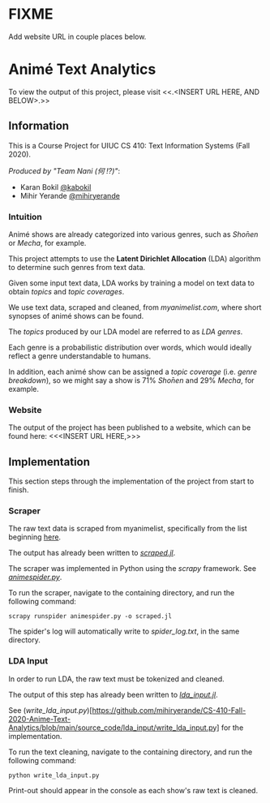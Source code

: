 # FIXME

Add website URL in couple places below.

# Animé Text Analytics

To view the output of this project, please visit <<.<INSERT URL HERE, AND BELOW>.>>
  
## Information

This is a Course Project for UIUC CS 410: Text Information Systems (Fall 2020).

*Produced by "Team Nani (何 !?)"*:
* Karan Bokil [@kabokil](https://github.com/bokilenator)
* Mihir Yerande [@mihiryerande](https://github.com/mihiryerande)

### Intuition

Animé shows are already categorized into various genres, such as *Shо̄nen* or *Mecha*, for example.

This project attempts to use the **Latent Dirichlet Allocation** (LDA) algorithm to determine such genres from text data.

Given some input text data, LDA works by training a model on text data to obtain *topics* and *topic coverages*.

We use text data, scraped and cleaned, from *myanimelist.com*, where short synopses of animé shows can be found.

The *topics* produced by our LDA model are referred to as *LDA genres*.

Each genre is a probabilistic distribution over words, which would ideally reflect a genre understandable to humans.

In addition, each animé show can be assigned a *topic coverage* (i.e. *genre breakdown*), so we might say a show is 71% *Shо̄nen* and 29% *Mecha*, for example.

### Website

The output of the project has been published to a website, which can be found here: <<<INSERT URL HERE,>>>

## Implementation

This section steps through the implementation of the project from start to finish.

### Scraper

The raw text data is scraped from myanimelist, specifically from the list beginning [here](https://myanimelist.net/topanime.php?type=tv).

The output has already been written to [*scraped.jl*](https://github.com/mihiryerande/CS-410-Fall-2020-Anime-Text-Analytics/blob/main/source_code/scraper/scraped.jl).

The scraper was implemented in Python using the *scrapy* framework.
See [*animespider.py*](https://github.com/mihiryerande/CS-410-Fall-2020-Anime-Text-Analytics/blob/main/source_code/scraper/animespider.py).

To run the scraper, navigate to the containing directory, and run the following command:
```
scrapy runspider animespider.py -o scraped.jl
```

The spider's log will automatically write to *spider_log.txt*, in the same directory.

### LDA Input

In order to run LDA, the raw text must be tokenized and cleaned.

The output of this step has already been written to [*lda_input.jl*](https://github.com/mihiryerande/CS-410-Fall-2020-Anime-Text-Analytics/blob/main/source_code/lda_input/lda_input.jl).

See (*write_lda_input.py*)[https://github.com/mihiryerande/CS-410-Fall-2020-Anime-Text-Analytics/blob/main/source_code/lda_input/write_lda_input.py] for the implementation.

To run the text cleaning, navigate to the containing directory, and run the following command:
```
python write_lda_input.py
```

Print-out should appear in the console as each show's raw text is cleaned.

